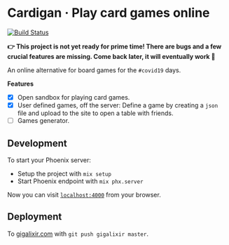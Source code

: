 # Cardigan · Play card games online

[![Build Status](https://travis-ci.org/Nagasaki45/cardigan.svg?branch=master)](https://travis-ci.org/Nagasaki45/cardigan)

**:point_right: This project is not yet ready for prime time! There are bugs and a few crucial features are missing. Come back later, it will eventually work :pray:**

An online alternative for board games for the `#covid19` days.

**Features**

- [x] Open sandbox for playing card games.
- [x] User defined games, off the server: Define a game by creating a `json` file and upload to the site to open a table with friends.
- [ ] Games generator.

## Development

To start your Phoenix server:

  * Setup the project with `mix setup`
  * Start Phoenix endpoint with `mix phx.server`

Now you can visit [`localhost:4000`](http://localhost:4000) from your browser.

## Deployment

To [gigalixir.com](https://www.gigalixir.com/) with `git push gigalixir master`.
